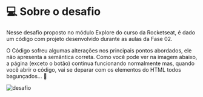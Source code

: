 # 💻 Sobre o desafio

Nesse desafio proposto no módulo Explore do curso da Rocketseat, é dado um código com projeto desenvolvido durante as aulas da Fase 02.

O Código sofreu algumas alterações nos principais pontos abordados, ele não apresenta a semântica correta.
Como você pode ver na imagem abaixo, a página (exceto o botão) continua funcionando normalmente mas, quando você abrir o código, 
vai se deparar com os elementos do HTML todos bagunçados... **👀**

![desafio](https://efficient-sloth-d85.notion.site/image/https%3A%2F%2Fs3-us-west-2.amazonaws.com%2Fsecure.notion-static.com%2F18418cdb-7004-4d0b-a599-5cfac4c1ef22%2FUntitled.png?table=block&id=639ff5ff-afef-4964-a0b6-5845bce6a196&spaceId=08f749ff-d06d-49a8-a488-9846e081b224&width=2000&userId=&cache=v2)

